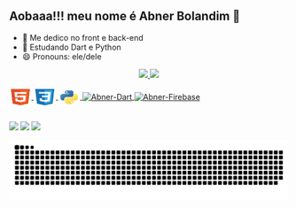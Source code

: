 ## Aobaaa!!! meu nome é Abner Bolandim 👋


- 🔭 Me dedico no front e back-end
- 🌱 Estudando Dart e Python
- 😄 Pronouns: ele/dele

<div align="center">
  <a href="https://github.com/Zearck">
  <img height="180em" src="https://github-readme-stats.vercel.app/api?username=Zearck&show_icons=true&theme=dracula&include_all_commits=true&count_private=true"/>
  <img height="180em" src="https://github-readme-stats.vercel.app/api/top-langs/?username=Zearck&layout=compact&langs_count=7&theme=dracula"/>
</div>

<div style="display: inline_block"><br>
  <img align="center" alt="Abner-HTML" height="30" width="40" src="https://raw.githubusercontent.com/devicons/devicon/master/icons/html5/html5-original.svg">
  <img align="center" alt="Abner-CSS" height="30" width="40" src="https://raw.githubusercontent.com/devicons/devicon/master/icons/css3/css3-original.svg">
  <img align="center" alt="Abner-Python" height="30" width="40" src="https://raw.githubusercontent.com/devicons/devicon/master/icons/python/python-original.svg">
  <img align="center" alt="Abner-Dart" height="30" width="40" src="https://cdn.jsdelivr.net/gh/devicons/devicon/icons/dart/dart-original.svg">
  <img align="center" alt="Abner-Firebase" height="30" width="40" src="https://cdn.jsdelivr.net/gh/devicons/devicon/icons/firebase/firebase-plain.svg">
</div>

##

<div> 
 <a href="https://discord.gg/zearck#1404" target="_blank"><img src="https://img.shields.io/badge/Discord-7289DA?style=for-the-badge&logo=discord&logoColor=white" target="_blank"></a> 
  <a href = "mailto:contato.abnerbolandim@gmail.com"><img src="https://img.shields.io/badge/-Gmail-%23333?style=for-the-badge&logo=gmail&logoColor=white" target="_blank"></a>
  <a href="https://www.linkedin.com/in/abner-bolandim-550bb224a/" target="_blank"><img src="https://img.shields.io/badge/-LinkedIn-%230077B5?style=for-the-badge&logo=linkedin&logoColor=white" target="_blank"></a> 
 
  ![Snake animation](https://github.com/Zearck/Zearck/blob/output/github-contribution-grid-snake.svg)
 
</div>

